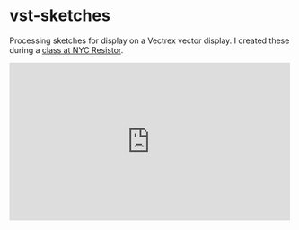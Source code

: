 # vst-sketches

Processing sketches for display on a Vectrex vector display. I created these during a [class at NYC Resistor](https://www.eventbrite.com/e/vector-display-class-tickets-19130654302).

<iframe src="https://player.vimeo.com/video/146536003" width="500" height="281" frameborder="0" webkitallowfullscreen mozallowfullscreen allowfullscreen></iframe>

